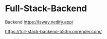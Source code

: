 # Full-Stack-Backend
Backend
https://isway.netlify.app/





https://full-stack-backend-b53m.onrender.com/








